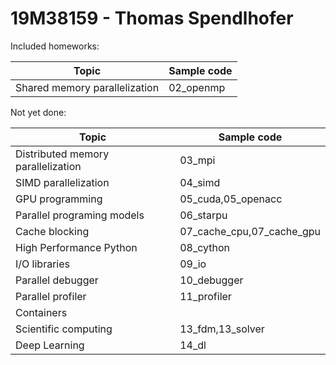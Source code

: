 # 19M38159 - Thomas Spendlhofer

Included homeworks:

| Topic                                | Sample code               |
| ------------------------------------ | ------------------------- |
| Shared memory parallelization        | 02_openmp                 |


Not yet done:

| Topic                                | Sample code               |
| ------------------------------------ | ------------------------- |
| Distributed memory parallelization   | 03_mpi                    |
| SIMD parallelization                 | 04_simd                   |
| GPU programming                      | 05_cuda,05_openacc        |
| Parallel programing models           | 06_starpu                 |
| Cache blocking                       | 07_cache_cpu,07_cache_gpu |
| High Performance Python              | 08_cython                 |
| I/O libraries                        | 09_io                     |
| Parallel debugger                    | 10_debugger               |
| Parallel profiler                    | 11_profiler               |
| Containers                           |                           |
| Scientific computing                 | 13_fdm,13_solver          |
| Deep Learning                        | 14_dl                     |
